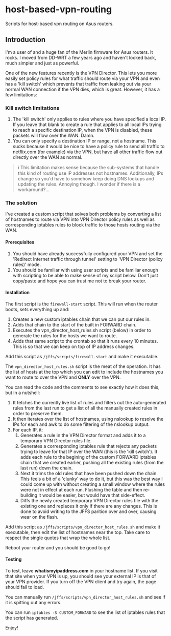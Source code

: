 # host-based-vpn-routing
Scripts for host-based vpn routing on Asus routers.

## Introduction
I'm a user of and a huge fan of the Merlin firmware for Asus routers. It rocks. I moved from DD-WRT a few years ago and haven't looked back, much simpler and just as powerful.

One of the new features recently is the VPN Director. This lets you more easily set policy rules for what traffic should route via your VPN and even has a 'kill switch' which prevents that traffic from leaking out via your normal WAN connection if the VPN dies, which is great. However, it has a few limitations:

### Kill switch limitations
1. The 'kill switch' only applies to rules where you have specified a local IP. If you leave that blank to create a rule that applies to all local IPs trying to reach a specific destination IP, when the VPN is disabled, these packets will flow over the WAN. Damn.
2. You can only specify a destination IP or range, not a hostname. This sucks because it would be nice to have a policy rule to send all traffic to netflix.com (for example) via the VPN, but have all other traffic flow out directly over the WAN as normal.
> :information_source: This limitation makes sense because the sub-systems that handle this kind of routing use IP addresses not hostnames. Additionally, IPs change so you'd have to somehow keep doing DNS lookups and updating the rules. Annoying though. I wonder if there is a workaround?...

### The solution

I've created a custom script that solves both problems by converting a list of hostnames to route via VPN into VPN Director policy rules as well as corresponding iptables rules to block traffic to those hosts routing via the WAN.

#### Prerequisites
1. You should have already successfully configured your VPN and set the 'Redirect Internet traffic through tunnel' setting to 'VPN Director (policy rules)' mode.
2. You should be familiar with using user scripts and be familiar enough with scripting to be able to make sense of my script below. Don't just copy/paste and hope you can trust me not to break your router.

#### Installation
The first script is the `firewall-start` script. This will run when the router boots, sets everything up and:

1. Creates a new custom iptables chain that we can put our rules in.
2. Adds that chain to the start of the built in FORWARD chain.
3. Executes the vpn_director_host_rules.sh script (below) in order to generate the rules for the hosts we want to route.
4. Adds that same script to the crontab so that it runs every 10 minutes. This is so that we can keep on top of IP address changes.

Add this script as `/jffs/scripts/firewall-start` and make it executable.

The `vpn_director_host_rules.sh` script is the meat of the operation. It has the list of hosts at the top which you can edit to include the hostnames you want to route to over the VPN and **ONLY** over the VPN.

You can read the code and the comments to see exactly how it does this, but in a nutshell:

1. It fetches the currently live list of rules and filters out the auto-generated rules from the last run to get a list of all the manually created rules in order to preserve them.
2. It then iterates over the list of hostnames, using nslookup to resolve the IPs for each and awk to do some filtering of the nslookup output.
3. For each IP, it:
	1. Generates a rule in the VPN Director format and adds it to a temporary VPN Director rules file.
	2. Generates a corresponding iptables rule that rejects any packets trying to leave for that IP over the WAN (this is the 'kill switch'). It adds each rule to the begining of the custom FORWARD iptables chain that we created earlier, pushing all the existing rules (from the last run) down the chain.
	3. Next it trims the old rules that have been pushed down the chain. This feels a bit of a 'clunky' way to do it, but this was the best way I could come up with without creating a small window where the rules were not in effect at each run. Flushing the table and then re-building it would be easier, but would have that side-effect.
	4. Diffs the newly created temporary VPN Director rules file with the existing one and replaces it only if there are any changes. This is done to avoid writing to the JFFS parition over and over, causing wear on the flash.

Add this script as `/jffs/scripts/vpn_director_host_rules.sh` and make it executable, then edit the list of hostnames near the top. Take care to respect the single quotes that wrap the whole list.

Reboot your router and you should be good to go!

#### Testing
To test, leave **whatismyipaddress.com** in your hostname list. If you visit that site when your VPN is up, you should see your external IP is that of your VPN provider. If you turn off the VPN client and try again, the page should fail to load.

You can manually run `/jffs/scripts/vpn_director_host_rules.sh` and see if it is spitting out any errors.

You can run `iptables -S CUSTOM_FORWARD` to see the list of iptables rules that the script has generated.

Enjoy!
